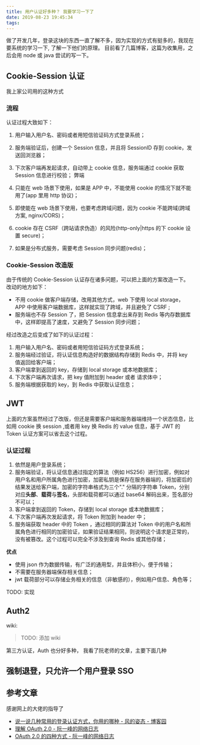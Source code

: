 ```yaml
---
title: 用户认证好多种？ 我要学习一下了
date: 2019-08-23 19:45:34
tags:
---
```



做了开发几年，登录这块的东西一直了解不多，因为实现的方式有挺多的，我现在要系统的学习一下, 了解一下他们的原理。 目前看了几篇博客，这篇为收集用，之后会用 node 或 java 尝试的写一下。

## Cookie-Session 认证

我上家公司用的这种方式

### 流程

认证过程大致如下：

1. 用户输入用户名、密码或者用短信验证码方式登录系统；
2. 服务端验证后，创建一个 Session 信息，并且将 SessionID 存到 cookie，发送回浏览器；
3. 下次客户端再发起请求，自动带上 cookie 信息，服务端通过 cookie 获取 Session 信息进行校验；
   弊端

4. 只能在 web 场景下使用，如果是 APP 中，不能使用 cookie 的情况下就不能用了(app 里用 http 协议)；
5. 即使能在 web 场景下使用，也要考虑跨域问题，因为 cookie 不能跨域(跨域方案, nginx/CORS)；
6. cookie 存在 CSRF（跨站请求伪造）的风险(http-only|https 的下 cookie 设置 secure)；
7. 如果是分布式服务，需要考虑 Session 同步问题(redis)；

### Cookie-Session 改造版

由于传统的 Cookie-Session 认证存在诸多问题，可以把上面的方案改造一下。改动的地方如下：

- 不用 cookie 做客户端存储，改用其他方式，web 下使用 local storage，APP 中使用客户端数据库，这样就实现了跨域，并且避免了 CSRF ;
- 服务端也不存 Session 了，把 Session 信息拿出来存到 Redis 等内存数据库中，这样即提高了速度，又避免了 Session 同步问题；

经过改造之后变成了如下的认证过程：

1.  用户输入用户名、密码或者用短信验证码方式登录系统；
2.  服务端经过验证，将认证信息构造好的数据结构存储到 Redis 中，并将 key 值返回给客户端；
3.  客户端拿到返回的 key，存储到 local storage 或本地数据库；
4.  下次客户端再次请求，把 key 值附加到 header 或者 请求体中；
5.  服务端根据获取的 key，到 Redis 中获取认证信息；

## JWT

上面的方案虽然经过了改版，但还是需要客户端和服务器端维持一个状态信息，比如用 cookie 换 session ,或者用 key 换 Redis 的 value 信息，基于 JWT 的 Token 认证方案可以省去这个过程。

### 认证过程

1.  依然是用户登录系统；
2.  服务端验证，将认证信息通过指定的算法（例如 HS256）进行加密，例如对用户名和用户所属角色进行加密，加密私钥是保存在服务器端的，将加密后的结果发送给客户端，加密的字符串格式为三个"." 分隔的字符串 Token，分别对应**头部**、**载荷**与**签名**，头部和载荷都可以通过 base64 解码出来，签名部分不可以；
3.  客户端拿到返回的 Token，存储到 local storage 或本地数据库；
4.  下次客户端再次发起请求，将 Token 附加到 header 中；
5.  服务端获取 header 中的 Token ，通过相同的算法对 Token 中的用户名和所属角色进行相同的加密验证，如果验证结果相同，则说明这个请求是正常的，没有被篡改。这个过程可以完全不涉及到查询 Redis 或其他存储；

**优点**

- 使用 json 作为数据传输，有广泛的通用型，并且体积小，便于传输；
- 不需要在服务器端保存相关信息；
- jwt 载荷部分可以存储业务相关的信息（非敏感的），例如用户信息、角色等；

TODO: 实现

##

## Auth2

wiki:

> TODO: 添加 wiki

第三方认证，Auth 也分好多种， 我看了阮老师的文章，主要下面几种

## 强制退登，只允许一个用户登录 SSO

## 参考文章

感谢网上的大佬的指导了

- [说一说几种常用的登录认证方式，你用的哪种 - 风的姿态 - 博客园](https://www.cnblogs.com/fengzheng/p/8416393.html)
- [理解 OAuth 2.0 - 阮一峰的网络日志](http://www.ruanyifeng.com/blog/2014/05/oauth_2_0.html)
- [OAuth 2.0 的四种方式 - 阮一峰的网络日志](http://www.ruanyifeng.com/blog/2019/04/oauth-grant-types.html)
